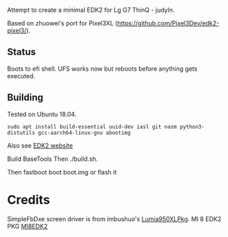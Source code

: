 Attempt to create a minimal EDK2 for Lg G7 ThinQ - judyln.

Based on zhuowei's port for Pixel3XL (https://github.com/Pixel3Dev/edk2-pixel3/).

## Status 

Boots to efi shell. UFS works now but reboots before anything gets executed.

## Building
Tested on Ubuntu 18.04.

```
sudo apt install build-essential uuid-dev iasl git nasm python3-distutils gcc-aarch64-linux-gnu abootimg
```

Also see [EDK2 website](https://github.com/tianocore/tianocore.github.io/wiki/Using-EDK-II-with-Native-GCC#Install_required_software_from_apt)

Build BaseTools
Then ./build.sh.

Then fastboot boot boot.img or flash it 

# Credits

SimpleFbDxe screen driver is from imbushuo's [Lumia950XLPkg](https://github.com/WOA-Project/Lumia950XLPkg).
MI 8 EDK2 PKG [MI8EDK2](https://github.com/NekokeCore/edk2_dipper_SDM845_Xiaomi_mi_8)
